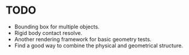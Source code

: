# TODO

+ Bounding box for multiple objects.
+ Rigid body contact resolve.
+ Another rendering framework for basic geometry tests.
+ Find a good way to combine the physical and geometrical structure.
